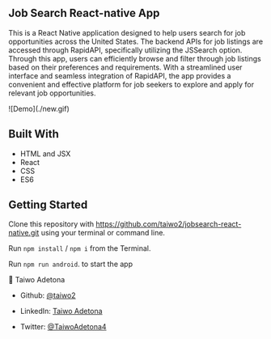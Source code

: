 ## Job Search React-native App

<p>This is a React Native application designed to help users search for job opportunities across the United States. The backend APIs for job listings are accessed through RapidAPI, specifically utilizing the JSSearch option. Through this app, users can efficiently browse and filter through job listings based on their preferences and requirements. With a streamlined user interface and seamless integration of RapidAPI, the app provides a convenient and effective platform for job seekers to explore and apply for relevant job opportunities.</p>

<div style{{height: '50px'}}>
![Demo](./new.gif) 
</div>


## Built With
* HTML and JSX
* React
* CSS
* ES6

## Getting Started

Clone this repository with https://github.com/taiwo2/jobsearch-react-native.git using your terminal or command line.

Run `npm install` / `npm i` from the Terminal.

Run `npm run android`. to start the app

👤 Taiwo Adetona

- Github: [@taiwo2](https://github.com/taiwo2)

- LinkedIn: [Taiwo Adetona](https://www.linkedin.com/in/taiwo-adetona/)

- Twitter: [@TaiwoAdetona4](https://twitter.com/TaiwoAdetona4/)